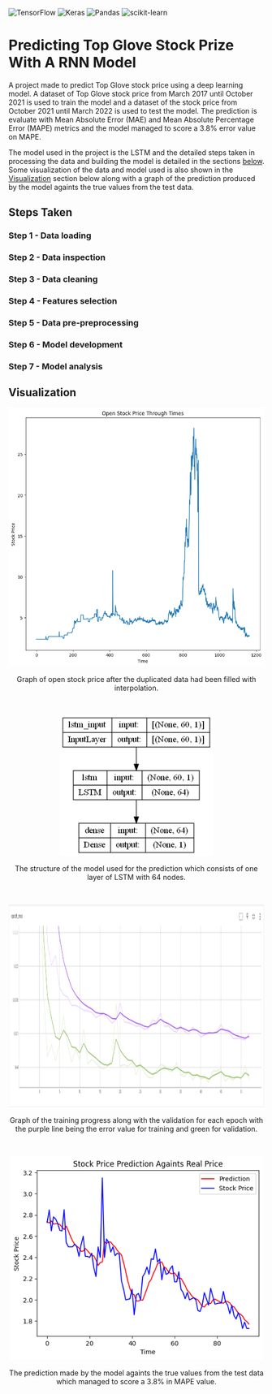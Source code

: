 ![TensorFlow](https://img.shields.io/badge/TensorFlow-%23FF6F00.svg?style=flat&logo=TensorFlow&logoColor=white)
![Keras](https://img.shields.io/badge/Keras-%23D00000.svg?style=flat&logo=Keras&logoColor=white)
![Pandas](https://img.shields.io/badge/pandas-%23150458.svg?style=flat&logo=pandas&logoColor=white)
![scikit-learn](https://img.shields.io/badge/scikit--learn-%23F7931E.svg?style=flat&logo=scikit-learn&logoColor=white)

# Predicting Top Glove Stock Prize With A RNN Model
A project made to predict Top Glove stock price using a deep learning model. A dataset of Top Glove stock price from March 2017 until October 2021 is used to train the model and a dataset of the stock price from October 2021 until March 2022 is used to test the model. The prediction is evaluate with Mean Absolute Error (MAE) and Mean Absolute Percentage Error (MAPE) metrics and the model managed to score a 3.8% error value on MAPE.

The model used in the project is the LSTM and the detailed steps taken in processing the data and building the model is detailed in the sections [below](#steps-taken). Some visualization of the data and model used is also shown in the [Visualization](#visualization) section below along with a graph of the prediction produced by the model againts the true values from the test data.

## Steps Taken
### Step 1 - Data loading    
### Step 2 - Data inspection    
### Step 3 - Data cleaning    
### Step 4 - Features selection   
### Step 5 - Data pre-preprocessing    
### Step 6 - Model development    
### Step 7 - Model analysis  

## Visualization
<p align="center">
  <img src="resources/open_stock_price.png" width=700/>
</p>  

<p align="center">
Graph of open stock price after the duplicated data had been filled with interpolation.
</p>

<p><br></p>
<p align="center">
  <img src="resources/model.png" width=300/>
</p>  

<p align="center">
The structure of the model used for the prediction which consists of one layer of LSTM with 64 nodes.
</p>

<p><br></p>
<p align="center">
  <img src="resources/training.png" height=400/>
</p>  

<p align="center">
Graph of the training progress along with the validation for each epoch with the purple line being the error value for training and green for validation.
</p>

<p><br></p>
<p align="center">
  <img src="resources/prediction_vs_target.png" width=500/>
</p>  

<p align="center">
The prediction made by the model againts the true values from the test data which managed to score a 3.8% in MAPE value.
</p>




